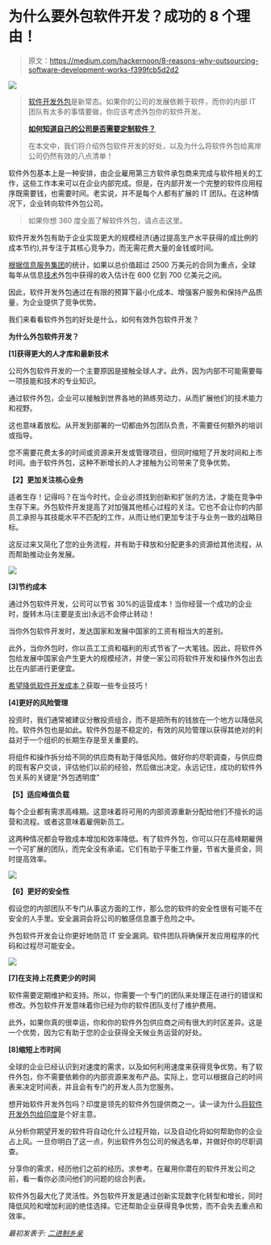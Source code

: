 # 为什么要外包软件开发？成功的 8 个理由！

> 原文：<https://medium.com/hackernoon/8-reasons-why-outsourcing-software-development-works-f399fcb5d2d2>

![](img/13feea1fb6bea44b98509178e4ac6844.png)

> [软件开发外包](https://www.binaryfolks.com/services/solutions/software-outsourcing)是新常态。如果你的公司的发展依赖于软件，而你的内部 IT 团队有太多的事情要做，你应该考虑外包你的软件开发。
> 
> [**如何知道自己的公司是否需要定制软件？**](https://www.binaryfolks.com/blog/5-symptoms-your-business-needs-custom-software-development?utm_source=hackernoon_organic&utm_medium=social&utm_campaign=outsourcingsoftware)
> 
> 在本文中，我们将介绍外包软件开发的好处，以及为什么将软件外包给离岸公司仍然有效的八点清单！

软件外包基本上是一种安排，由企业雇用第三方软件承包商来完成与软件相关的工作，这些工作本来可以在企业内部完成。但是，在内部开发一个完整的软件应用程序既需要钱，也需要时间。老实说，并不是每个人都有扩展的 IT 团队。在这种情况下，企业转向软件外包公司。

> 如果你想 360 度全面了解软件外包，请点击这里。

软件开发外包有助于企业实现更大的规模经济(通过提高生产水平获得的成比例的成本节约),并专注于其核心竞争力，而无需花费大量的金钱或时间。

[根据信息服务集团](https://www.isg-one.com/)的统计，如果以总价值超过 2500 万美元的合同为重点，全球每年从信息[技术](https://hackernoon.com/tagged/technology)外包中获得的收入估计在 600 亿到 700 亿美元之间。

因此，软件开发外包通过在有限的预算下最小化成本、增强客户服务和保持产品质量，为企业提供了竞争优势。

我们来看看软件外包的好处是什么，如何有效外包软件开发？

**为什么外包软件开发？**

**[1]获得更大的人才库和最新技术**

公司外包软件开发的一个主要原因是接触全球人才。此外，因为内部不可能需要每一项技能和技术的专业知识。

通过软件外包，企业可以接触到世界各地的熟练劳动力，从而扩展他们的技术能力和视野。

这也意味着放松。从开发到部署的一切都由外包团队负责，不需要任何额外的培训或指导。

您不需要花费太多的时间或资源来开发或管理项目，但同时缩短了开发时间和上市时间。由于软件外包，这种不断增长的人才接触为公司带来了竞争优势。

**【2】更加关注核心业务**

适者生存！记得吗？在当今时代，企业必须找到创新和扩张的方法，才能在竞争中生存下来。外包软件开发提高了对加强其他核心过程的关注。它也不会让你的内部员工承担与其技能水平不匹配的工作，从而让他们更加专注于与业务一致的战略目标。

这反过来又简化了您的业务流程，并有助于释放和分配更多的资源给其他流程，从而帮助推动业务发展。

![](img/4478172c16f0515fcc77e387d6472aeb.png)

**[3]节约成本**

通过外包软件开发，公司可以节省 30%的运营成本！当你经营一个成功的企业时，旋转木马(主要是支出)永远不会停止转动！

当你外包软件开发时，发达国家和发展中国家的工资有相当大的差别。

此外，当你外包时，你以员工工资和福利的形式节省了一大笔钱。因此，将软件外包给发展中国家会产生更大的规模经济，并使一家公司将软件开发和操作外包出去比在内部进行更便宜。

[希望降低软件开发成本？](https://www.binaryfolks.com/blog/5-effective-ways-to-reduce-custom-software-development-costs?utm_source=hackernoon_organic&utm_medium=social&utm_campaign=outsourcingsoftware)获取一些专业技巧！

**[4]更好的风险管理**

投资时，我们通常被建议分散投资组合，而不是把所有的钱放在一个地方以降低风险。软件外包也是如此。软件外包是不稳定的，有效的风险管理以获得其绝对的利益对于一个组织的长期生存是至关重要的。

将组件和操作拆分给不同的供应商有助于降低风险。做好你的尽职调查，与供应商的现有客户交谈，评估他们以前的经验，然后做出决定。永远记住，成功的软件外包关系的关键是“外包透明度”

**【5】适应峰值负载**

每个企业都有需求高峰期。这意味着将可用的内部资源重新分配给他们不擅长的运营和流程。或者这意味着雇佣新员工。

这两种情况都会导致成本增加和效率降低。有了软件外包，你可以只在高峰期雇佣一个可扩展的团队，而完全没有承诺。它们有助于平衡工作量，节省大量资金，同时提高效率。

![](img/efdcd8a4f575728c8621605863ec2a40.png)

**【6】更好的安全性**

假设您的内部团队不专门从事这方面的工作，那么您的软件的安全性很有可能不在安全的人手里。安全漏洞会将公司的敏感信息置于危险之中。

外包软件开发会让你更好地防范 IT 安全漏洞。软件团队将确保开发应用程序的代码和过程尽可能安全。

![](img/1d1652d153742706de5aee2bd95dce28.png)

**[7]在支持上花费更少的时间**

软件需要定期维护和支持。所以，你需要一个专门的团队来处理正在进行的错误和修改。外包软件开发意味着你已经为你的软件团队支付了维护费用。

此外，如果你真的很幸运，你和你的软件外包供应商之间有很大的时区差异。这是一个优势，因为它有助于您的企业获得全天候业务运营的好处。

**[8]缩短上市时间**

全球的企业已经认识到对速度的需求，以及如何利用速度来获得竞争优势。有了软件外包，你不需要依赖你的内部资源来发布产品。实际上，您可以根据自己的时间表来决定时间表，并且会有专门的开发人员为您服务。

想开始软件开发外包吗？印度是领先的软件外包提供商之一。读一读为什么[将软件开发外包给印度](https://www.binaryfolks.com/blog/why-outsource-software-development-to-india)是个好主意。

从分析你期望开发的软件将自动化什么过程开始，以及自动化将如何帮助你的企业占上风。一旦你明白了这一点，列出软件外包公司的候选名单，并做好你的尽职调查。

分享你的需求，经历他们之前的经历。求参考。在雇用你潜在的软件开发公司之前，看一看你必须问他们的问题的综合列表。

软件外包最大化了灵活性。外包软件开发是通过创新实现数字化转型和增长，同时降低风险和增加利润的绝佳选择。它还帮助企业获得竞争优势，而不会失去重点和效率。

*最初发表于:* [*二进制乡亲*](https://www.binaryfolks.com/blog/why-outsource-software-development-8-reasons-why-outsourcing-software-development-works)